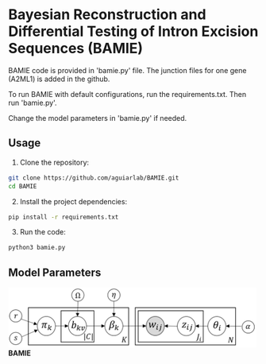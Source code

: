 # Bayesian Reconstruction and Differential Testing of Intron Excision Sequences (BAMIE)
BAMIE code is provided in 'bamie.py' file.
The junction files for one gene (A2ML1) is added in the github.

To run BAMIE with default configurations, run the requirements.txt.
Then run 'bamie.py'.

Change the model parameters in 'bamie.py' if needed. 


## Usage
1. Clone the repository:
```sh
git clone https://github.com/aguiarlab/BAMIE.git
cd BAMIE
```

2. Install the project dependencies:
```sh
pip install -r requirements.txt
```

3. Run the code:
```sh
python3 bamie.py
```

## Model Parameters
<img src="./docs/model.png" width="500"> **BAMIE**
